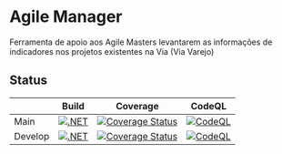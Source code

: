 # Agile Manager
Ferramenta de apoio aos Agile Masters levantarem as informações de indicadores nos projetos existentes na Via (Via Varejo)

## Status

| | Build | Coverage | CodeQL |
| ------ | ------ | ------ | ------ |
| Main | [![.NET](https://github.com/mecontrola/Stefanini/actions/workflows/dotnet.yml/badge.svg?branch=main)](https://github.com/mecontrola/Stefanini/actions/workflows/dotnet.yml) | [![Coverage Status](https://coveralls.io/repos/github/mecontrola/Stefanini/badge.svg?branch=main)](https://coveralls.io/github/mecontrola/Stefanini?branch=main) | [![CodeQL](https://github.com/mecontrola/Stefanini/actions/workflows/codeql-analysis.yml/badge.svg?branch=main)](https://github.com/mecontrola/Stefanini/actions/workflows/codeql-analysis.yml) |
| Develop | [![.NET](https://github.com/mecontrola/Stefanini/actions/workflows/dotnet.yml/badge.svg?branch=develop)](https://github.com/mecontrola/Stefanini/actions/workflows/dotnet.yml) | [![Coverage Status](https://coveralls.io/repos/github/mecontrola/Stefanini/badge.svg?branch=develop)](https://coveralls.io/github/mecontrola/Stefanini?branch=develop) | [![CodeQL](https://github.com/mecontrola/Stefanini/actions/workflows/codeql-analysis.yml/badge.svg?branch=develop)](https://github.com/mecontrola/Stefanini/actions/workflows/codeql-analysis.yml) |